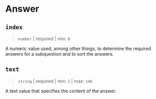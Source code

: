 # Answer

## `index`

> `number` | required | min: `0`

A numeric value used, among other things, to determine the required answers for a subquestion and to sort the answers.

## `text`

> `string` | required | min: `2` | max: `140`

A text value that specifies the content of the answer.
